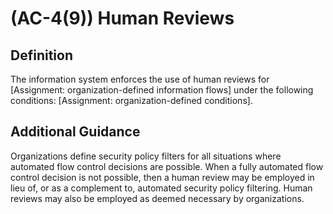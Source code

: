 
# (AC-4(9)) Human Reviews

## Definition

The information system enforces the use of human reviews for [Assignment: organization-defined information flows] under the following conditions: [Assignment: organization-defined conditions].

## Additional Guidance

Organizations define security policy filters for all situations where automated flow control decisions are possible. When a fully automated flow control decision is not possible, then a human review may be employed in lieu of, or as a complement to, automated security policy filtering. Human reviews may also be employed as deemed necessary by organizations.
